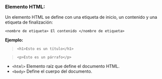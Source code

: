 ### Elemento HTML:

Un elemento HTML se define con una etiqueta de inicio, un contenido y una etiqueta de finalización:

``<nombre de etiqueta> El contenido </nombre de etiqueta>``

**Ejemplo:**            
            
  >`<h1>Esto es un título</h1>`
  
  >`<p>Esto es un párrafo</p>`

- ``<html>`` Elemento raíz que define el documento HTML.
- ``<body>`` Define el cuerpo del documento.
